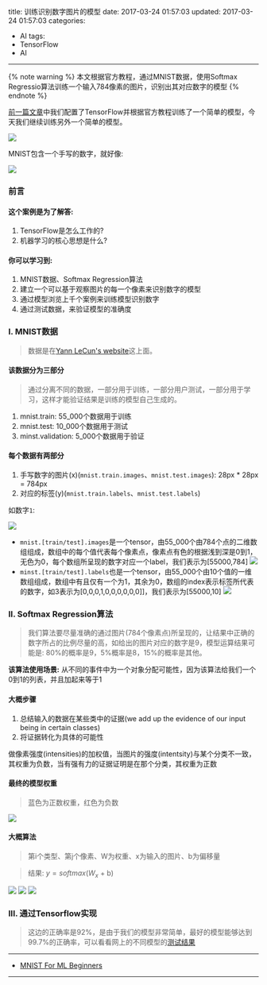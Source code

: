 title: 训练识别数字图片的模型
date: 2017-03-24 01:57:03
updated: 2017-03-24 01:57:03
categories:
- AI
tags:
- TensorFlow
- AI

---


{% note warning %} 本文根据官方教程，通过MNIST数据，使用Softmax Regressio算法训练一个输入784像素的图片，识别出其对应数字的模型 {% endnote %}

<!-- more -->

[前一篇文章](https://blog.dreamtobe.cn/tensorflow-sample/)中我们配置了TensorFlow并根据官方教程训练了一个简单的模型，今天我们继续训练另外一个简单的模型。

![](/img/tensorflow-mnist-1.png)

MNIST包含一个手写的数字，就好像:

![](/img/tensorflow-mnist-2.png)

### 前言

#### 这个案例是为了解答:

1. TensorFlow是怎么工作的?
2. 机器学习的核心思想是什么?


#### 你可以学习到:

1. MNIST数据、Softmax Regression算法
2. 建立一个可以基于观察图片的每一个像素来识别数字的模型
3. 通过模型浏览上千个案例来训练模型识别数字
4. 通过测试数据，来验证模型的准确度

### I. MNIST数据

> 数据是在[Yann LeCun's website](http://yann.lecun.com/exdb/mnist/)这上面。

#### 该数据分为三部分

> 通过分离不同的数据，一部分用于训练，一部分用户测试，一部分用于学习，这样才能验证结果是训练的模型自己生成的。

1. mnist.train: 55_000个数据用于训练
2. mnist.test: 10_000个数据用于测试
3. minst.validation: 5_000个数据用于验证

#### 每个数据有两部分

1. 手写数字的图片(x)(`mnist.train.images`、`mnist.test.images`): 28px * 28px = 784px
2. 对应的标签(y)(`mnist.train.labels`、`mnist.test.labels`)

如数字`1`:

![](/img/tensorflow-mnist-3.png)

- `mnist.[train/test].images`是一个tensor，由55_000个由784个点的二维数组组成，数组中的每个值代表每个像素点，像素点有色的根据浅到深是0到1，无色为0，每个数组所呈现的数字对应一个label，我们表示为[55000,784]
![](/img/tensorflow-mnist-4.png)
- `minst.[train/test].labels`也是一个tensor，由55_000个由10个值的一维数组组成，数组中有且仅有一个为1，其余为0，数组的index表示标签所代表的数字，如3表示为[0,0,0,1,0,0,0,0,0,0]]，我们表示为[55000,10]
![](/img/tensorflow-mnist-5.png)

### II. Softmax Regression算法

> 我们算法要尽量准确的通过图片(784个像素点)所呈现的，让结果中正确的数字所占的比例尽量的高，如给出的图片对应的数字是9，模型运算结果可能是: 80%的概率是9，5%概率是8，15%的概率是其他。


**该算法使用场景:** 从不同的事件中为一个对象分配可能性，因为该算法给我们一个0到1的列表，并且加起来等于1

#### 大概步骤

1. 总结输入的数据在某些类中的证据(we add up the evidence of our input being in certain classes)
2. 将证据转化为具体的可能性

做像素强度(intensities)的加权值，当图片的强度(intentsity)与某个分类不一致，其权重为负数，当有强有力的证据证明是在那个分类，其权重为正数

#### 最终的模型权重

> 蓝色为正数权重，红色为负数

![](/img/tensorflow-mnist-6.png)

#### 大概算法

> 第i个类型、第j个像素、W为权重、x为输入的图片、b为偏移量

> 结果: $y = softmax(W_x$ + b)

![](/img/tensorflow-mnist-7.png)
![](/img/tensorflow-mnist-8.png)
![](/img/tensorflow-mnist-9.png)

### III. 通过Tensorflow实现

<script src="https://gist.github.com/Jacksgong/c90d3e0f6a877330c55daeeb7a021685.js"></script>

> 这边的正确率是92%，是由于我们的模型非常简单，最好的模型能够达到99.7%的正确率，可以看看网上的不同模型的[测试结果](http://rodrigob.github.io/are_we_there_yet/build/classification_datasets_results.html)

---

- [MNIST For ML Beginners](https://www.tensorflow.org/get_started/mnist/beginners)

---
